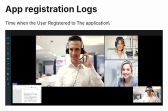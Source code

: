 # App registration Logs

Time when the User Registered to The application\

![](../.gitbook/assets/image%20%28125%29.png)

